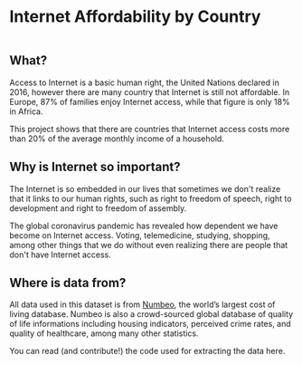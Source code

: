 # Internet Affordability by Country

![]()

## What?
Access to Internet is a basic human right, the United Nations declared in 2016, however there are many country that Internet is still not affordable. In Europe, 87% of families enjoy Internet access, while that figure is only 18% in Africa.

This project shows that there are countries that Internet access costs more than 20% of the average monthly income of a household. 

## Why is Internet so important?
The Internet is so embedded in our lives that sometimes we don't realize that it links to our human rights, such as right to freedom of speech, right to development and right to freedom of assembly.

The global coronavirus pandemic has revealed how dependent we have become on Internet access. Voting, telemedicine, studying, shopping, among other things that we do without even realizing there are people that don't have Internet access.

## Where is data from?
All data used in this dataset is from [Numbeo](https://www.numbeo.com), the world’s largest cost of living database. Numbeo is also a crowd-sourced global database of quality of life informations including housing indicators, perceived crime rates, and quality of healthcare, among many other statistics.

You can read (and contribute!) the code used for extracting the data here.
